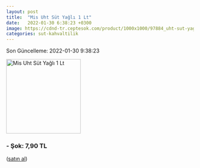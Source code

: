 ```yaml
---
layout: post
title:  "Mis Uht Süt Yağlı 1 Lt"
date:   2022-01-30 6:38:23 +0300
image: https://cdnd-tr.ceptesok.com/product/1000x1000/97884_uht-sut-yagli-1-lt.jpg
categories: sut-kahvaltilik
---
```


Son Güncelleme: 2022-01-30 9:38:23

<img src="https://cdnd-tr.ceptesok.com/product/1000x1000/97884_uht-sut-yagli-1-lt.jpg" width="200" alt="Mis Uht Süt Yağlı 1 Lt" />


### - Şok: 7,90 TL
 (<a target="_blank" href="https://www.sokmarket.com.tr/uht-sut-yagli-1-lt-p-3582/">satın al</a>)
